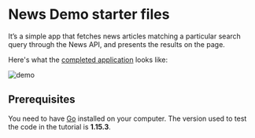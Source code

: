 # News Demo starter files

It’s a simple app that fetches news articles matching a particular search 
query through the News API, and presents the results on the page.

Here's what the [completed application](https://petrostrak-news.herokuapp.com/)
looks like:

![demo](https://drive.google.com/file/d/1FcTPEfC2lwuO4RxDmP886vTEIMapHOu1/view?usp=sharing)

## Prerequisites

You need to have [Go](https://golang.org/dl/) installed on your computer. The
version used to test the code in the tutorial is **1.15.3**.

